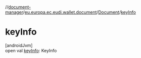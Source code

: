 //[document-manager](../../../index.md)/[eu.europa.ec.eudi.wallet.document](../index.md)/[Document](index.md)/[keyInfo](key-info.md)

# keyInfo

[androidJvm]\
open val [keyInfo](key-info.md): KeyInfo
